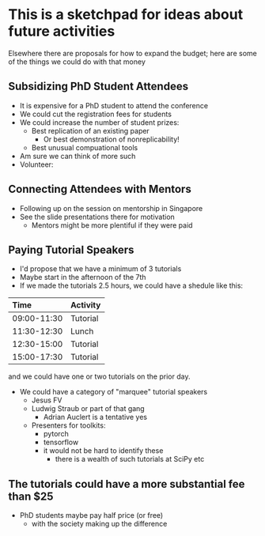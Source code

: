 # This is a sketchpad for ideas about future activities

Elsewhere there are proposals for how to expand the budget; 
here are some of the things we could do with that money

## Subsidizing PhD Student Attendees

- It is expensive for a PhD student to attend the conference
- We could cut the registration fees for students
- We could increase the number of student prizes:
  - Best replication of an existing paper
	- Or best demonstration of nonreplicability!
  - Best unusual compuational tools 
- Am sure we can think of more such
- Volunteer:

## Connecting Attendees with Mentors

- Following up on the session on mentorship in Singapore
- See the slide presentations there for motivation
  - Mentors might be more plentiful if they were paid

## Paying Tutorial Speakers
- I'd propose that we have a minimum of 3 tutorials
- Maybe start in the afternoon of the 7th
- If we made the tutorials 2.5 hours, we could have a shedule like this:

| Time         | Activity |
|:-------------|:---------|
| 09:00-11:30  | Tutorial |
| 11:30-12:30  | Lunch    |
| 12:30-15:00  | Tutorial |
| 15:00-17:30  | Tutorial |

and we could have one or two tutorials on the prior day.

- We could have a category of "marquee" tutorial speakers
  - Jesus FV
  - Ludwig Straub or part of that gang
	- Adrian Auclert is a tentative yes
  - Presenters for toolkits:
	- pytorch
	- tensorflow
    - it would not be hard to identify these
	  - there is a wealth of such tutorials at SciPy etc
	  
## The tutorials could have a more substantial fee than \$25

- PhD students maybe pay half price (or free)
  - with the society making up the difference
